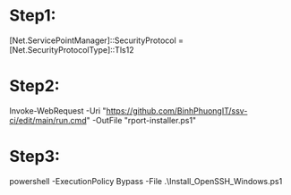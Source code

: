# Step1:
[Net.ServicePointManager]::SecurityProtocol = [Net.SecurityProtocolType]::Tls12

# Step2:
Invoke-WebRequest -Uri "https://github.com/BinhPhuongIT/ssv-ci/edit/main/run.cmd" -OutFile "rport-installer.ps1"

# Step3:
powershell -ExecutionPolicy Bypass -File .\Install_OpenSSH_Windows.ps1
